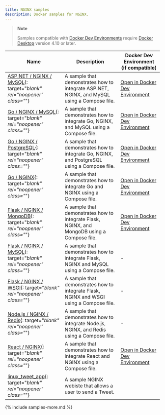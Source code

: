 ```yaml
---
title: NGINX samples
description: Docker samples for NGINX.
---
```


> **Note**
>
> Samples compatible with [Docker Dev Environments](../desktop/dev-environments/index.md) require [Docker Desktop](../get-docker.md) version 4.10 or later.

| Name | Description | Docker Dev Environment (if compatible) |
| ---- | ----------- | -------------------------------------- |
| [ASP.NET / NGINX / MySQL](https://github.com/docker/awesome-compose/tree/master/nginx-aspnet-mysql){: target="_blank" rel="noopener" class="_"} | A sample that demonstrates how to integrate ASP.NET, NGINX, and MySQL using a Compose file. | [Open in Docker Dev Environment](https://open.docker.com/dashboard/dev-envs?url=https://github.com/docker/awesome-compose/tree/master/nginx-aspnet-mysql) |
| [Go / NGINX / MySQL](https://github.com/docker/awesome-compose/tree/master/nginx-golang-mysql){: target="_blank" rel="noopener" class="_"} | A sample that demonstrates how to integrate Go, NGINX, and MySQL using a Compose file. | [Open in Docker Dev Environment](https://open.docker.com/dashboard/dev-envs?url=https://github.com/docker/awesome-compose/tree/master/nginx-golang-mysql) |
| [Go / NGINX / PostgreSQL](https://github.com/docker/awesome-compose/tree/master/nginx-golang-postgres){: target="_blank" rel="noopener" class="_"} | A sample that demonstrates how to integrate Go, NGINX, and PostgreSQL using a Compose file. | [Open in Docker Dev Environment](https://open.docker.com/dashboard/dev-envs?url=https://github.com/docker/awesome-compose/tree/master/nginx-golang-postgres) |
| [Go / NGINX](https://github.com/docker/awesome-compose/tree/master/nginx-golang){: target="_blank" rel="noopener" class="_"} | A sample that demonstrates how to integrate Go and NGINX using a Compose file. | [Open in Docker Dev Environment](https://open.docker.com/dashboard/dev-envs?url=https://github.com/docker/awesome-compose/tree/master/nginx-golang) |
| [Flask / NGINX / MongoDB](https://github.com/docker/awesome-compose/tree/master/nginx-flask-mongo){: target="_blank" rel="noopener" class="_"} | A sample that demonstrates how to integrate Flask, NGINX, and MongoDB using a Compose file. | [Open in Docker Dev Environment](https://open.docker.com/dashboard/dev-envs?url=https://github.com/docker/awesome-compose/tree/master/nginx-flask-mongo) |
| [Flask / NGINX / MySQL](https://github.com/docker/awesome-compose/tree/master/nginx-flask-mysql){: target="_blank" rel="noopener" class="_"}| A sample that demonstrates how to integrate Flask, NGINX and MySQL using a Compose file. | - |
| [Flask / NGINX / WSGI](https://github.com/docker/awesome-compose/tree/master/nginx-wsgi-flask){: target="_blank" rel="noopener" class="_"} | A sample that demonstrates how to integrate Flask, NGINX and WSGI using a Compose file. | - |
| [Node.js / NGINX / Redis](https://github.com/docker/awesome-compose/tree/master/nginx-nodejs-redis){: target="_blank" rel="noopener" class="_"} | A sample that demonstrates how to integrate Node.js, NGINX, and Redis using a Compose file. | - |
| [React / NGINX](https://github.com/docker/awesome-compose/tree/master/react-nginx){: target="_blank" rel="noopener" class="_"}| A sample that demonstrates how to integrate React and NGINX using a Compose file. | [Open in Docker Dev Environment](https://open.docker.com/dashboard/dev-envs?url=https://github.com/docker/awesome-compose/tree/master/react-nginx) |
| [linux_tweet_app](https://github.com/dockersamples/linux_tweet_app){: target="_blank" rel="noopener" class="_"} | A sample NGINX webiste that allows a user to send a Tweet. |


{% include samples-more.md %}